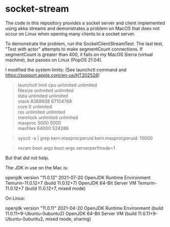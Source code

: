 # socket-stream

The code in this repository provides a socket server and client implemented using akka streams
and demonstrates a problem on MacOS that does not occur on Linux
when opening many clients to a socket server.

To demonstrate the problem, run the SocketClientStreamTest. 
The last test, "Test with actor" attempts to make segmentCount connections.
If segmentCount is greater than 400, it fails on my MacOS Sierra (virtual machine),
but passes on Linux (PopOS 21.04).

I modified the system limits: (See launchctl command and https://support.apple.com/en-us/HT202528)

>  launchctl limit
cpu         unlimited      unlimited      
filesize    unlimited      unlimited      
data        unlimited      unlimited      
stack       8388608        67104768       
core        0              unlimited      
rss         unlimited      unlimited      
memlock     unlimited      unlimited      
maxproc     5000           5000           
maxfiles    64000          524288     

> sysctl -a | grep kern.maxprocperuid
kern.maxprocperuid: 10000

> nvram boot-args
boot-args	serverperfmode=1

But that did not help.

The JDK in use on the Mac is: 

openjdk version "11.0.12" 2021-07-20
OpenJDK Runtime Environment Temurin-11.0.12+7 (build 11.0.12+7)
OpenJDK 64-Bit Server VM Temurin-11.0.12+7 (build 11.0.12+7, mixed mode)

On Linux:

openjdk version "11.0.11" 2021-04-20
OpenJDK Runtime Environment (build 11.0.11+9-Ubuntu-0ubuntu2)
OpenJDK 64-Bit Server VM (build 11.0.11+9-Ubuntu-0ubuntu2, mixed mode, sharing)
